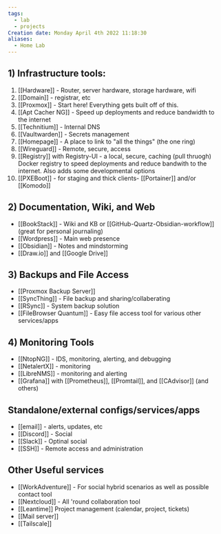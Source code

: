 ```yaml
---
tags:
  - lab
  - projects
Creation date: Monday April 4th 2022 11:18:30
aliases:
  - Home Lab
---
```

## 1) Infrastructure tools:
1) [[Hardware]] - Router, server hardware, storage hardware, wifi
2) [[Domain]] - registrar, etc
3) [[Proxmox]] - Start here! Everything gets built off of this.
4) [[Apt Cacher NG]] - Speed up deployments and reduce bandwidth to the internet
5) [[Technitium]] - Internal DNS
6) [[Vaultwarden]] - Secrets management
7) [[Homepage]] - A place to link to "all the things" (the one ring)
8) [[Wireguard]] - Remote, secure, access
9) [[Registry]] with Registry-UI - a local, secure, caching (pull thruogh) Docker registry to speed deployments and reduce bandwith to the internet. Also adds some developmental options
10) [[PXEBoot]] - for staging and thick clients- [[Portainer]] and/or [[Komodo]]
## 2) Documentation, Wiki, and Web
- [[BookStack]] - Wiki and KB or [[GitHub-Quartz-Obsidian-workflow]] (great for personal journaling)
- [[Wordpress]] - Main web presence
- [[Obsidian]] - Notes and mindstorming
- [[Draw.io]] and [[Google Drive]]
## 3) Backups and File Access
- [[Proxmox Backup Server]]
- [[SyncThing]] - File backup and sharing/collaberating
- [[RSync]] - System backup solution
- [[FileBrowser Quantum]] - Easy file access tool for various other services/apps
## 4) Monitoring Tools
- [[NtopNG]] - IDS, monitoring, alerting, and debugging
- [[NetalertX]] - monitoring
- [[LibreNMS]] - monitoring and alerting
- [[Grafana]] with [[Prometheus]], [[Promtail]], and [[CAdvisor]] (and others)
## Standalone/external configs/services/apps
- [[email]] - alerts, updates, etc
- [[Discord]] - Social
- [[Slack]] - Optinal social
- [[SSH]] - Remote access and administration
## Other Useful services
- [[WorkAdventure]] - For social hybrid scenarios as well as possible contact tool
- [[Nextcloud]] - All 'round collaboration tool
- [[Leantime]] Project management (calendar, project, tickets)
- [[Mail server]]
- [[Tailscale]]